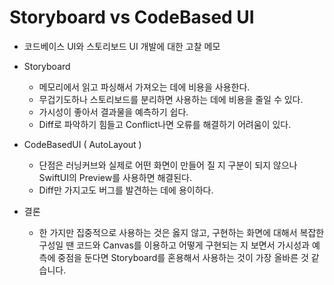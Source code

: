 # Storyboard vs CodeBased UI
  - 코드베이스 UI와 스토리보드 UI 개발에 대한 고찰 메모

* Storyboard
  - 메모리에서 읽고 파싱해서 가져오는 데에 비용을 사용한다.
  - 무겁기도하나 스토리보드를 분리하면 사용하는 데에 비용을 줄일 수 있다. 
  - 가시성이 좋아서 결과물을 예측하기 쉽다.
  - Diff로 파악하기 힘들고 Conflict나면 오류를 해결하기 어려움이 있다.


* CodeBasedUI ( AutoLayout )
  - 단점은 러닝커브와 실제로 어떤 화면이 만들어 질 지 구분이 되지 않으나 SwiftUI의 Preview를 사용하면 해결된다.
  - Diff만 가지고도 버그를 발견하는 데에 용이하다.

* 결론 
  - 한 가지만 집중적으로 사용하는 것은 옳지 않고, 구현하는 화면에 대해서 복잡한 구성일 땐 코드와 Canvas를 이용하고 어떻게 구현되는 지 보면서 가시성과 예측에 중점을 둔다면 Storyboard를 혼용해서 사용하는 것이 가장 올바른 것 같습니다.
